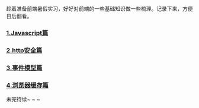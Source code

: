 趁着准备前端暑假实习，好好对前端的一些基础知识做一些梳理。记录下来，方便日后翻看。
### [1.Javascript篇](https://github.com/1053061407/Note/tree/master/javascript)
### [2.http安全篇](https://github.com/1053061407/Note/tree/master/http安全)
### [3.事件模型篇](https://github.com/1053061407/Note/tree/master/事件模型)
### [4.浏览器缓存篇](https://github.com/1053061407/Note/tree/master/浏览器缓存)

未完待续~ ~ ~